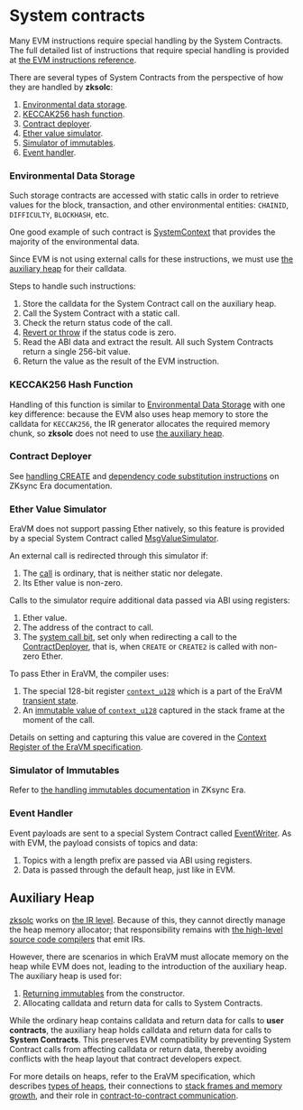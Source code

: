 # System contracts

Many EVM instructions require special handling by the System Contracts. The full detailed list of instructions that require special
handling is provided at [the EVM instructions reference](https://docs.zksync.io/zksync-protocol/differences/evm-instructions).

There are several types of System Contracts from the perspective of how they are handled by **zksolc**:

1. [Environmental data storage](#environmental-data-storage).
2. [KECCAK256 hash function](#keccak256-hash-function).
3. [Contract deployer](#contract-deployer).
4. [Ether value simulator](#ether-value-simulator).
5. [Simulator of immutables](#simulator-of-immutables).
6. [Event handler](#event-handler).



### Environmental Data Storage

Such storage contracts are accessed with static calls in order to retrieve values for the block, transaction, and other
environmental entities: `CHAINID`, `DIFFICULTY`, `BLOCKHASH`, etc.

One good example of such contract is
[SystemContext](https://github.com/matter-labs/era-contracts/blob/main/system-contracts/contracts/SystemContext.sol) that provides
the majority of the environmental data.

Since EVM is not using external calls for these instructions, we must use [the auxiliary heap](#auxiliary-heap) for
their calldata.

Steps to handle such instructions:

1. Store the calldata for the System Contract call on the auxiliary heap.
2. Call the System Contract with a static call.
3. Check the return status code of the call.
4. [Revert or throw](./04-exception-handling.md) if the status code is zero.
5. Read the ABI data and extract the result. All such System Contracts return a single 256-bit value.
6. Return the value as the result of the EVM instruction.



### KECCAK256 Hash Function

Handling of this function is similar to [Environmental Data Storage](#environmental-data-storage) with one key difference: because the EVM also uses heap memory to store the calldata for `KECCAK256`, the IR generator allocates the required memory chunk, so **zksolc** does not need to use [the auxiliary heap](#auxiliary-heap).



### Contract Deployer

See [handling CREATE](https://docs.zksync.io/zksync-protocol/differences/evm-instructions#create-create2)
and [dependency code substitution instructions](https://docs.zksync.io/zksync-protocol/differences/evm-instructions#datasize-dataoffset-datacopy) on ZKsync Era documentation.



### Ether Value Simulator

EraVM does not support passing Ether natively, so this feature is provided by a special System Contract called [MsgValueSimulator](https://github.com/matter-labs/era-contracts/blob/main/system-contracts/contracts/MsgValueSimulator.sol).

An external call is redirected through this simulator if:

1. The [call](https://docs.zksync.io/zksync-protocol/differences/evm-instructions#call-staticcall-delegatecall) is ordinary, that is neither static nor delegate.
2. Its Ether value is non-zero.

Calls to the simulator require additional data passed via ABI using registers:

1. Ether value.
2. The address of the contract to call.
3. The [system call bit](https://matter-labs.github.io/eravm-spec/spec.html#to_system), set only when redirecting a call to the [ContractDeployer](#contract-deployer), that is, when `CREATE` or `CREATE2` is called with non-zero Ether.

To pass Ether in EraVM, the compiler uses:

1. The special 128-bit register [`context_u128`](https://matter-labs.github.io/eravm-spec/spec.html#gs_context_u128)
which is a part of the EraVM [transient state](https://matter-labs.github.io/eravm-spec/spec.html#StateDefinitions).
2. An [immutable value of `context_u128`](https://matter-labs.github.io/eravm-spec/spec.html#ecf_context_u128_value)
captured in the stack frame at the moment of the call.

Details on setting and capturing this value are covered in the [Context Register of the EraVM specification](https://matter-labs.github.io/eravm-spec/spec.html#StateDefinitions).



### Simulator of Immutables

Refer to [the handling immutables documentation](https://docs.zksync.io/zksync-protocol/differences/evm-instructions#setimmutable-loadimmutable) in ZKsync Era.



### Event Handler

Event payloads are sent to a special System Contract called
[EventWriter](https://github.com/matter-labs/era-contracts/blob/main/system-contracts/contracts/EventWriter.yul). As with EVM, the payload consists of topics and data:

1. Topics with a length prefix are passed via ABI using registers.
2. Data is passed through the default heap, just like in EVM.



## Auxiliary Heap

[zksolc](https://matter-labs.github.io/era-compiler-solidity/latest/) works on [the IR level](https://docs.zksync.io/zksync-protocol/compiler/toolchain#ir-compilers). Because of this, they cannot directly manage the heap memory allocator; that responsibility remains with [the high-level source code compilers](https://docs.zksync.io/zksync-protocol/compiler/toolchain#high-level-source-code-compilers) that emit IRs.

However, there are scenarios in which EraVM must allocate memory on the heap while EVM does not, leading to the introduction of the auxiliary heap. The auxiliary heap is used for:

1. [Returning immutables](https://docs.zksync.io/zksync-protocol/differences/evm-instructions#setimmutable-loadimmutable) from the constructor.
2. Allocating calldata and return data for calls to System Contracts.

While the ordinary heap contains calldata and return data for calls to **user contracts**, the auxiliary heap holds calldata and return data for calls to **System Contracts**. This preserves EVM compatibility by preventing System Contract calls from affecting calldata or return data, thereby avoiding conflicts with the heap layout that contract developers expect.

For more details on heaps, refer to the EraVM specification, which describes [types of heaps](https://matter-labs.github.io/eravm-spec/spec.html#data_page_params), their connections to [stack frames and memory growth](https://matter-labs.github.io/eravm-spec/spec.html#ctx_heap_page_id), and their role in [contract-to-contract communication](https://matter-labs.github.io/eravm-spec/spec.html#MemoryForwarding).